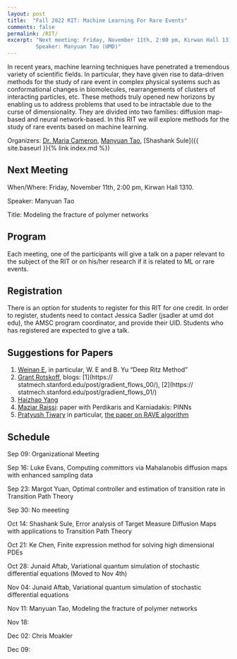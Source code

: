 ```yaml
---
layout: post
title:  "Fall 2022 RIT: Machine Learning For Rare Events"
comments: false
permalink: /RIT/
excerpt: "Next meeting: Friday, November 11th, 2:00 pm, Kirwan Hall 1310. 
         Speaker: Manyuan Tao (UMD)"
---
```


In recent years, machine learning techniques have penetrated a tremendous variety of scientific fields. In particular, they have given rise to data-driven methods for the study of rare event in complex physical systems such as conformational changes in biomolecules, rearrangements of clusters of interacting particles, etc. These methods truly opened new horizons by enabling us to address problems that used to be intractable due to the curse of dimensionality. They are divided into two families: diffusion map-based and neural network-based. In this RIT we will explore methods for the study of rare events based on machine learning.

Organizers: [Dr. Maria Cameron](https://www.math.umd.edu/~mariakc/), [Manyuan Tao](mailto:mtao1@umd.edu), [Shashank Sule]({{ site.baseurl }}{% link index.md %})

## Next Meeting

When/Where: Friday, November 11th, 2:00 pm, Kirwan Hall 1310. 

Speaker: Manyuan Tao

Title: Modeling the fracture of polymer networks

## Program 

Each meeting, one of the participants will give a talk on a paper relevant to the subject of the RIT or on his/her research if it is related to ML or rare events.

## Registration 

There is an option for students to register for this RIT for one credit. In order to register, students need to contact Jessica Sadler (jsadler at umd dot edu), the AMSC program coordinator, and provide their UID. Students who has registered are expected to give a talk.

## Suggestions for Papers

1. [Weinan E](https://web.math.princeton.edu/~weinan/), in particular, W. E and B. Yu “Deep Ritz Method”
2. [Grant Rotskoff](https://statmech.stanford.edu), blogs: [1](https:// statmech.stanford.edu/post/gradient_flows_00/), [2](https:// statmech.stanford.edu/post/gradient_flows_01/)
3. [Haizhao Yang](https://haizhaoyang.github.io)
4. [Maziar Raissi](https://maziarraissi.github.io/publications/): paper
with Perdikaris and Karniadakis: PINNs
5. [Pratyush Tiwary](https://sites.google.com/site/pratyushtiwary/) in particular, [the paper on RAVE algorithm](https://aip.scitation.org/doi/10.1063/1.5025487)

## Schedule 

Sep 09: Organizational Meeting

Sep 16: Luke Evans, Computing committors via Mahalanobis diffusion maps with enhanced sampling data

Sep 23: Margot Yuan, Optimal controller and estimation of transition rate in Transition Path Theory  

Sep 30: No meeeting

Oct 14: Shashank Sule, Error analysis of Target Measure Diffusion Maps with applications to Transition Path Theory

Oct 21: Ke Chen, Finite expression method for solving high dimensional PDEs

Oct 28: Junaid Aftab, Variational quantum simulation of stochastic differential equations (Moved to Nov 4th)

Nov 04: Junaid Aftab, Variational quantum simulation of stochastic differential equations

Nov 11: Manyuan Tao, Modeling the fracture of polymer networks

Nov 18:

Dec 02: Chris Moakler

Dec 09:


